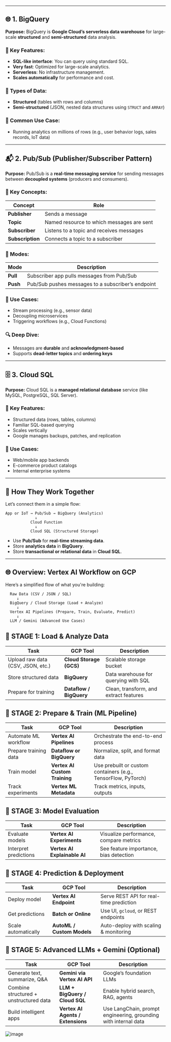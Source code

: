 
---

## 🌐 1. BigQuery

**Purpose:**
BigQuery is **Google Cloud’s serverless data warehouse** for large-scale **structured** and **semi-structured** data analysis.

### 🔹 Key Features:

* **SQL-like interface**: You can query using standard SQL.
* **Very fast**: Optimized for large-scale analytics.
* **Serverless**: No infrastructure management.
* **Scales automatically** for performance and cost.

### 🔸 Types of Data:

* **Structured** (tables with rows and columns)
* **Semi-structured** (JSON, nested data structures using `STRUCT` and `ARRAY`)

### 📌 Common Use Case:

* Running analytics on millions of rows (e.g., user behavior logs, sales records, IoT data)

---

## 📬 2. Pub/Sub (Publisher/Subscriber Pattern)

**Purpose:**
Pub/Sub is a **real-time messaging service** for sending messages between **decoupled systems** (producers and consumers).

### 🔹 Key Concepts:

| Concept          | Role                                      |
| ---------------- | ----------------------------------------- |
| **Publisher**    | Sends a message                           |
| **Topic**        | Named resource to which messages are sent |
| **Subscriber**   | Listens to a topic and receives messages  |
| **Subscription** | Connects a topic to a subscriber          |

### 🔸 Modes:

| Mode     | Description                                        |
| -------- | -------------------------------------------------- |
| **Pull** | Subscriber app pulls messages from Pub/Sub         |
| **Push** | Pub/Sub pushes messages to a subscriber’s endpoint |

### 📌 Use Cases:

* Stream processing (e.g., sensor data)
* Decoupling microservices
* Triggering workflows (e.g., Cloud Functions)

### 🔍 Deep Dive:

* Messages are **durable** and **acknowledgment-based**
* Supports **dead-letter topics** and **ordering keys**

---

## 🗄️ 3. Cloud SQL

**Purpose:**
Cloud SQL is a **managed relational database** service (like MySQL, PostgreSQL, SQL Server).

### 🔹 Key Features:

* Structured data (rows, tables, columns)
* Familiar SQL-based querying
* Scales vertically
* Google manages backups, patches, and replication

### 📌 Use Cases:

* Web/mobile app backends
* E-commerce product catalogs
* Internal enterprise systems

---

## 🧩 How They Work Together

Let’s connect them in a simple flow:

```
App or IoT → Pub/Sub → BigQuery (Analytics)
             ↓
           Cloud Function
             ↓
           Cloud SQL (Structured Storage)
```

* Use **Pub/Sub** for **real-time streaming data**.
* Store **analytics data** in **BigQuery**.
* Store **transactional or relational data** in **Cloud SQL**.

---

## 🌐 Overview: Vertex AI Workflow on GCP


  Here’s a simplified flow of what you're building:
  
      Raw Data (CSV / JSON / SQL) 
         ↓
      BigQuery / Cloud Storage (Load + Analyze)
         ↓
      Vertex AI Pipelines (Prepare, Train, Evaluate, Predict)
         ↓
      LLM / Gemini (Advanced Use Cases)



## 🔹 STAGE 1: Load & Analyze Data



| Task                              | GCP Tool                | Description                            |
| --------------------------------- | ----------------------- | -------------------------------------- |
| Upload raw data (CSV, JSON, etc.) | **Cloud Storage (GCS)** | Scalable storage bucket                |
| Store structured data             | **BigQuery**            | Data warehouse for querying with SQL   |
| Prepare for training              | **Dataflow / BigQuery** | Clean, transform, and extract features |



## 🔹 STAGE 2: Prepare & Train (ML Pipeline)


| Task                  | GCP Tool                      | Description                                                   |
| --------------------- | ----------------------------- | ------------------------------------------------------------- |
| Automate ML workflow  | **Vertex AI Pipelines**       | Orchestrate the end-to-end process                            |
| Prepare training data | **Dataflow or BigQuery**      | Normalize, split, and format data                             |
| Train model           | **Vertex AI Custom Training** | Use prebuilt or custom containers (e.g., TensorFlow, PyTorch) |
| Track experiments     | **Vertex ML Metadata**        | Track metrics, inputs, outputs                                |




## 🔹 STAGE 3: Model Evaluation



| Task                  | GCP Tool                     | Description                            |
| --------------------- | ---------------------------- | -------------------------------------- |
| Evaluate models       | **Vertex AI Experiments**    | Visualize performance, compare metrics |
| Interpret predictions | **Vertex AI Explainable AI** | See feature importance, bias detection |


## 🔹 STAGE 4: Prediction & Deployment



| Task                | GCP Tool                   | Description                             |
| ------------------- | -------------------------- | --------------------------------------- |
| Deploy model        | **Vertex AI Endpoint**     | Serve REST API for real-time prediction |
| Get predictions     | **Batch or Online**        | Use UI, `gcloud`, or REST endpoints     |
| Scale automatically | **AutoML / Custom Models** | Auto-deploy with scaling & monitoring   |




## 🔹 STAGE 5: Advanced LLMs + Gemini (Optional)



| Task                                   | GCP Tool                          | Description                                                     |
| -------------------------------------- | --------------------------------- | --------------------------------------------------------------- |
| Generate text, summarize, Q\&A         | **Gemini via Vertex AI API**      | Google’s foundation LLMs                                        |
| Combine structured + unstructured data | **LLM + BigQuery / Cloud SQL**    | Enable hybrid search, RAG, agents                               |
| Build intelligent apps                 | **Vertex AI Agents / Extensions** | Use LangChain, prompt engineering, grounding with internal data |



![image](https://github.com/user-attachments/assets/efa76d87-bad7-4e4e-a8fa-23db5901714d)


